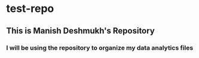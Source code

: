 # test-repo
## This is Manish Deshmukh's Repository
### I will be using the repository to organize my data analytics files
